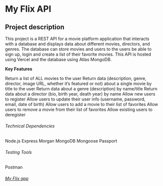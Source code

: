 # My Flix API

## Project description

This project is a REST API for a movie platform application that interacts with a database and displays data about different movies, directors, and genres.
The database can store movies and users to the users be able to sign up, login and create a list of their favorite movies.
This API is hosted using Vercel and the database using Atlas MongoDB.

**Key Features**

Return a list of ALL movies to the user
Return data (description, genre, director, image URL, whether it’s featured or not) about a single movie by title to the user
Return data about a genre (description) by name/title
Return data about a director (bio, birth year, death year) by name
Allow new users to register
Allow users to update their user info (username, password, email, date of birth)
Allow users to add a movie to their list of favorites
Allow users to remove a movie from their list of favorites
Allow existing users to deregister

###### Technical Dependencies

Node.js
Express
Morgan
MongoDB
Mongoose
Passport

###### Testing Tools

Postman

###### [My Flix app](https://afonsord.github.io/movie_api/)
